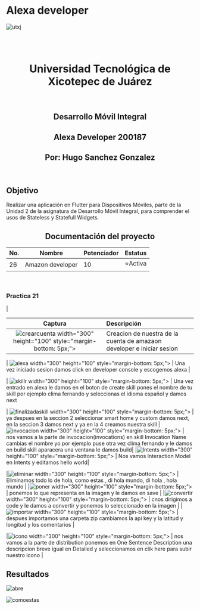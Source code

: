 # Alexa developer


![utxj](https://github.com/loreasc2003/m4delProyecto/assets/163441777/57f5e0f6-567a-4597-beff-f8adc0768c60)

<br>
<br>
<h1 align="center"> Universidad Tecnológica de Xicotepec de Juárez </h1>
<br>

<h2 align="center"> Desarrollo Móvil Integral </h2>
<h2 align="center"> Alexa Developer 200187 </h2>
<h2 align="center"> Por: Hugo Sanchez Gonzalez </h2>
<br>
<h2> Objetivo </h2>
Realizar una aplicación en Flutter para Dispositivos Móviles, parte de la Unidad 2 de la asignatura de Desarrollo Móvil Integral, para comprender el usos de Stateless y Statefull Widgets.
<br>
<h2 align="center"> Documentación del proyecto </h2>



|No. |Nombre |Potenciador |Estatus |
|--|--|--|--|
|26|Amazon developer|10|⭐Activa|


<br>


<h3> Practica 21 </h3>
|
    
| Captura | Descripción | 
|:-------------:|:---------------|
| ![crearcuenta](https://github.com/user-attachments/assets/cfde9cde-fab3-47ec-b9f4-85cec86be706)  width="300" height="100" style="margin-bottom: 5px;"> | Creacion de nuestra de la cuenta de amazaon developer e iniciar sesion

| ![alexa](https://github.com/user-attachments/assets/265854f4-7cc3-43f6-b502-836668bf8d54)  width="300" height="100" style="margin-bottom: 5px;"> | Una vez iniciado sesion damos click en developer console y escogemos alexa |

|  ![skillr](https://github.com/user-attachments/assets/cee35217-4c70-4c03-8960-eefe034b797d)  width="300" height="100" style="margin-bottom: 5px;"> | Una vez entrado en alexa le damos en el boton de create skill pones el nombre de tu skill por ejemplo clima fernando y seleccionas el idioma español y damos next

| ![finalizadaskill](https://github.com/user-attachments/assets/a1f2cdf2-9a88-4aa4-9f0b-e6b51f7f4ce5)  width="300" height="100" style="margin-bottom: 5px;"> | ya despues en la seccion 2 seleccionar smart home y custom damos next, en la seccion 3 damos next y ya en la 4 creamos nuestra skill
| ![invocacion](https://github.com/user-attachments/assets/bc2a290f-3c35-4335-ac54-b8360ca1d668)  width="300" height="100" style="margin-bottom: 5px;"> | nos vamos a la parte de invocacion(invocations) en skill Invocation Name cambias el nombre yo por ejemplo puse otra vez clima fernando y le damos en build skill aparacera una ventana le damos build|
|![Intents](https://github.com/user-attachments/assets/67614cb0-5d05-4b63-aa5d-dc11836b2f36)  width="300" height="100" style="margin-bottom: 5px;"> | Nos vamos Interaction Model en Intents y editamos hello world|

|![eliminar](https://github.com/user-attachments/assets/2700bb88-93af-445a-8305-75d5369f594a)  width="300" height="100" style="margin-bottom: 5px;"> | Eliminamos todo lo de hola, como estas , di hola mundo, di hola , hola mundo |
|![poner](https://github.com/user-attachments/assets/1b7eb673-e6b5-4d5e-a3c9-d40d6812f2a4)  width="300" height="100" style="margin-bottom: 5px;"> | ponemos lo que representa en la imagen y le damos en save |
|![convertir](https://github.com/user-attachments/assets/ade7d0a3-0df6-4fae-b804-2fb01a5ed3dd)  width="300" height="100" style="margin-bottom: 5px;"> | cnos dirigimos a code y le damos a convertir y ponemos lo seleccionado en la imagen |
|![importar](https://github.com/user-attachments/assets/75f5b623-309a-4dcc-94ab-5f99eff59068)  width="300" height="100" style="margin-bottom: 5px;"> | despues importamos una carpeta zip cambiamos la api key y la latitud y longitud y los comentarios |

|![icono](https://github.com/user-attachments/assets/c3c554b1-ef64-4e5e-a478-4235a8fe9bce)  width="300" height="100" style="margin-bottom: 5px;"> | nos vamos a la parte de distribution ponemos en One Sentence Description una descripcion breve igual en Detailed  y seleccionamos en clik here para subir nuestro icono |









## Resultados

![abre](https://github.com/user-attachments/assets/26a2f410-7c60-46cd-96d8-209122e30c7b)


![comoestas](https://github.com/user-attachments/assets/75a6cad5-160b-4b73-b0ab-160bd4e21e2b)















